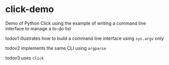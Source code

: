 # click-demo

Demo of Python Click using the example of writing a command line interface to manage a to-do list

todov1 illustrates how to build a command line interface using `sys.argv` only

todov2 implements the same CLI using `argparse`

todov3 uses `click`
